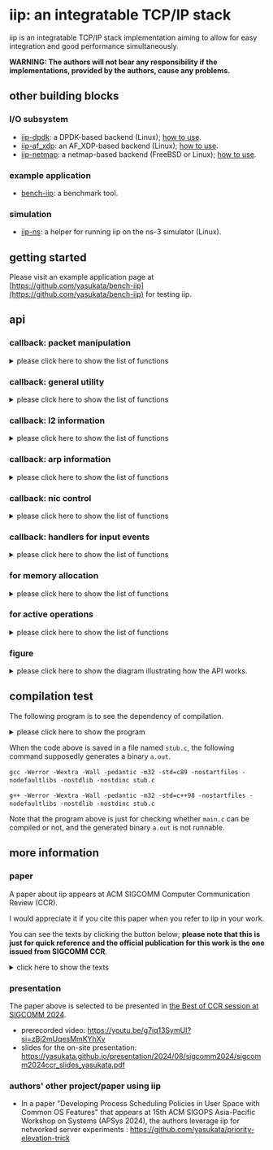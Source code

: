 # iip: an integratable TCP/IP stack

iip is an integratable TCP/IP stack implementation aiming to allow for easy integration and good performance simultaneously.

**WARNING: The authors will not bear any responsibility if the implementations, provided by the authors, cause any problems.**

## other building blocks

### I/O subsystem
- [iip-dpdk](https://github.com/yasukata/iip-dpdk): a DPDK-based backend (Linux); [how to use](https://github.com/yasukata/bench-iip#build).
- [iip-af_xdp](https://github.com/yasukata/iip-af_xdp): an AF_XDP-based backend (Linux); [how to use](https://github.com/yasukata/bench-iip#af_xdp-based-backend).
- [iip-netmap](https://github.com/yasukata/iip-netmap): a netmap-based backend (FreeBSD or Linux); [how to use](https://github.com/yasukata/bench-iip#netmap-based-backend).

### example application
- [bench-iip](https://github.com/yasukata/bench-iip): a benchmark tool.

### simulation
- [iip-ns](https://github.com/yasukata/iip-ns): a helper for running iip on the ns-3 simulator (Linux).

## getting started

Please visit an example application page at [https://github.com/yasukata/bench-iip](https://github.com/yasukata/bench-iip) for testing iip. 

## api

### callback: packet manipulation

<details>

<summary>please click here to show the list of functions</summary>

- static void * iip_ops_pkt_alloc(void *opaque)
  - arguments
    1. a pointer to an opaque object
  - behavior: return a user-specific packet (e.g., ```rte_mbuf``` in DPDK) having a pointer to a packet buffer associated with a NIC while incrementing a reference count for the packet buffer.
  - hint: conceptually equivalent to ```rte_pktmbuf_alloc``` of DPDK.
- static void iip_ops_pkt_free(void *pkt, void *opaque)
  - arguments
    1. a pointer to a packet object
    2. a pointer to an opaque object
  - behavior: release a packet object allocated by ```iip_ops_pkt_alloc```, and descrements the reference count for the packet buffer pointed by the passed ```pkt```; if the reference conunt becomes 0, this also has to release the packet buffer not only the packet representation data structure.
  - hint: conceptually equivalent to ```rte_pktmbuf_free``` of DPDK.
- static void * iip_ops_pkt_get_data(void *pkt, void *opaque)
  - arguments
    1. a pointer to a packet object
    2. a pointer to an opaque object
  - behavior: return a pointer to the top address of the packet data pointed by ```pkt```.
  - hint: conceptually equivalent to ```rte_pktmbuf_mtod``` of DPDK.
- static uint16_t iip_ops_pkt_get_len(void *pkt, void *opaque)
  - arguments
    1. a pointer to a packet object
    2. a pointer to an opaque object
  - behavior: return a length of the packet data pointed by ```pkt```.
  - hint: conceptually equivalent to returning a value of ```rte_pktmbuf_data_len``` of DPDK.
- static void iip_ops_pkt_set_len(void *pkt, uint16_t len, void *opaque)
  - arguments
    1. a pointer to a packet object
    2. the length of the packet
    3. a pointer to an opaque object
  - behavior: manipulate the metadata of ```pkt``` to set ```len``` as the length of the packet.
  - hint: conceptually equivalent to setting the value of ```len``` to ```rte_pktmbuf_data_len``` of DPDK.
- static void iip_ops_pkt_increment_head(void *pkt, uint16_t len, void *opaque)
  - arguments
    1. a pointer to a packet object
    2. the length to increment the offset
    3. a pointer to an opaque object
  - behavior: manipulate the metadata of ```pkt``` to increment the offset from the top address of the packet buffer by the length specified by ```len```.
  - hint: conceptually equivallent to ```rte_pktmbuf_adj``` of DPDK.
- static void iip_ops_pkt_decrement_tail(void *pkt, uint16_t len, void *opaque)
  - arguments
    1. a pointer to a packet object
    2. the length to shorten the packet data length
    3. a pointer to an opaque object
  - behavior: manipulate the metadata of ```pkt``` to shorten the length of the packet by the length specified by ```len```.
  - hint: conceptually equivallent to ```rte_pktmbuf_trim``` of DPDK.
- static void * iip_ops_pkt_clone(void *pkt, void *opaque)
  - arguments
    1. a pointer to a packet object
    2. a pointer to an opaque object
  - behavior: return a cloned packet representation structure ```pkt``` and increment the reference count to the packet buffer pointed by ```pkt```.
  - hint: conceptually equivallent to ```rte_pktmbuf_clone``` of DPDK.
- static void iip_ops_pkt_scatter_gather_chain_append(void *pkt_head, void *pkt_tail, void *opaque)
  - arguments
    1. a pointer to a packet object that is the head of a packet chain
    2. a pointer to a packet object to be appended to the packet chain starting by ```pkt_head```
    3. a pointer to an opaque object
  - behavior: append ```pkt_tail``` to the packet chain whose head is ```pkt_head```.
  - hint: conceptually equivallent to ```rte_pktmbuf_chain``` of DPDK.
- static void * iip_ops_pkt_scatter_gather_chain_get_next(void *pkt_head, void *opaque)
  - arguments
    1. a pointer to a packet object
    2. a pointer to an opaque object
  - behavior: return a ponter to a packet object subsequent to ```pkt_head``` in the packet chain.
  - hint: conceptually equivallent to returning a value of ```((struct rte_mbuf *) pkt_head)->next``` of DPDK.

</details>

### callback: general utility

<details>

<summary>please click here to show the list of functions</summary>

- static void iip_ops_util_now_ns(uint32_t t[3], void *opaque)
  - arguments
    1. an array to store the obtained current time
    2. a pointer to an opaque object
  - behavior: store the current time in nanosecond to ```t[3]```, and use the array to store overflowing values.
  - note: while this interface allows to pass a nanosecond scale timestamp, the current iip implementation internally uses it in the granurarity of millisecond.

</details>

### callback: l2 information

<details>

<summary>please click here to show the list of functions</summary>

- static uint16_t iip_ops_l2_hdr_len(void *pkt, void *opaque)
  - arguments
    1. a pointer to a packet object
    2. a pointer to an opaque object
  - behavior: return the l2 header length of the packet pointed by ```pkt```.
- static uint8_t * iip_ops_l2_hdr_src_ptr(void *pkt, void *opaque)
  - arguments
    1. a pointer to a packet object
    2. a pointer to an opaque object
  - behavior: return a pointer to the source address array of the l2 header of the packet pointed by ```pkt```.
  - note
    1. the return value does not need to be on the packet buffer, and other addresses (e.g., part of a packet representation data structure) are also fine.
    2. the iip code will access the range between the returned address and the returned address + ```sizeof(uint8_t) * iip_ops_l2_hdr_len```.
    3. the iip code anticipates the lifetime of the source address array object is the same as the packet buffer pointed by ```pkt```.
- static uint8_t * iip_ops_l2_hdr_dst_ptr(void *pkt, void *opaque)
  - this is the same as ```iip_ops_l2_hdr_src_ptr``` except the return value having the destination address of the l2 header.
- static uint16_t iip_ops_l2_ethertype_be(void *pkt, void *opaque)
  - arguments
    1. a pointer to a packet object
    2. a pointer to an opaque object
  - behavior: return EtherType of the packet pointed by ```pkt```.
- static uint16_t iip_ops_l2_addr_len(void *opaque)
  - arguments
    1. a pointer to an opaque object
  - behavior: return the length of a l2 header.
- static void iip_ops_l2_broadcast_addr(uint8_t bcaddr[], void *opaque)
  - arguments
    1. a pointer to an array to store the broadcast address
    2. a pointer to an opaque object
  - behavior: store the l2 broadcast address to ```bcaddr```.
  - hint: the maximum size of the ```bcaddr``` array is configured by the ```IIP_CONF_L2ADDR_LEN_MAX``` parameter.
- static void iip_ops_l2_hdr_craft(void *pkt, uint8_t src[], uint8_t dst[], uint16_t ethertype_be, void *opaque)
  - arguments
    1. a pointer to a packet object
    2. l2 source address
    3. l2 destination address
    4. EtherType in big endian
    5. a pointer to an opaque object
  - behavior: apply values specified by ```src```, ```dst```, ```ethertype_be``` to the packet data pointed by ```pkt```.
- static uint8_t iip_ops_l2_skip(void *pkt, void *opaque)
  - arguments
    1. a pointer to a packet object
    2. a pointer to an opaque object
  - behavior: return 0 if ```pkt``` should be processed by iip, and if other values are returned, iip discards ```pkt``` without checking its header.

</details>

### callback: arp information

<details>

<summary>please click here to show the list of functions</summary>

- static uint8_t iip_ops_arp_lhw(void *opaque)
  - arguments
    1. a pointer to an opaque object
  - behavior: return a value to be set to the hardware addr length field for an ARP packet sent over a network interface identified by ```opaque```.
- static uint8_t iip_ops_arp_lproto(void *opaque)
  - arguments
    1. a pointer to an opaque object
  - behavior: return a value to be set to the protocol addr length field for an ARP packet sent over a network interface identified by ```opaque```.

</details>

### callback: nic control

<details>

<summary>please click here to show the list of functions</summary>

- static void iip_ops_l2_push(void *pkt, void *opaque)
  - arguments
    1. a pointer to a packet object
    2. a pointer to an opaque object
  - behavior: push ```pkt``` to the TX queue of a NIC identified by ```opaque```.
  - note: while it is not mandatory, this can trigger packet transmission.
- static void iip_ops_l2_flush(void *opaque)
  - arguments
    1. a pointer to an opaque object
  - behavior: trigger transmission of packets, queued by ```iip_ops_l2_push``` to, the TX queue of a NIC identified by ```opaque```.
- static uint8_t iip_ops_nic_feature_offload_tx_scatter_gather(void *opaque)
  - arguments
    1. a pointer to an opaque object
  - behavior: trigger transmission of packets, queued by ```iip_ops_l2_push``` to, the TX queue of a NIC identified by ```opaque```.
- static uint8_t iip_ops_nic_feature_offload_ip4_rx_checksum(void *opaque)
  - arguments
    1. a pointer to an opaque object
  - behavior: return 0 if a network interface identified by ```opaque``` does not support IPv4 RX checksum, and return other value if the network interface  has the support.
- static uint8_t iip_ops_nic_feature_offload_ip4_tx_checksum(void *opaque)
  - arguments
    1. a pointer to an opaque object
  - behavior: return 0 if a network interface identified by ```opaque``` does not support IPv4 TX checksum, and return other value if the network interface  has the support.
- static uint8_t iip_ops_nic_feature_offload_tcp_rx_checksum(void *opaque)
  - arguments
    1. a pointer to an opaque object
  - behavior: return 0 if a network interface identified by ```opaque``` does not support TCP RX checksum, and return other value if the network interface  has the support.
- static uint8_t iip_ops_nic_feature_offload_tcp_tx_checksum(void *opaque)
  - arguments
    1. a pointer to an opaque object
  - behavior: return 0 if a network interface identified by ```opaque``` does not support TCP TX checksum, and return other value if the network interface  has the support.
- static uint8_t iip_ops_nic_feature_offload_tcp_tx_tso(void *opaque)
  - arguments
    1. a pointer to an opaque object
  - behavior: return 0 if a network interface identified by ```opaque``` does not support TSO, and return other value if the network interface  has the support.
- static uint8_t iip_ops_nic_feature_offload_udp_rx_checksum(void *opaque)
  - arguments
    1. a pointer to an opaque object
  - behavior: return 0 if a network interface identified by ```opaque``` does not support UDP RX checksum, and return other value if the network interface  has the support.
- static uint8_t iip_ops_nic_feature_offload_udp_tx_checksum(void *opaque)
  - arguments
    1. a pointer to an opaque object
  - behavior: return 0 if a network interface identified by ```opaque``` does not support UDP TX checksum, and return other value if the network interface  has the support.
- static uint8_t iip_ops_nic_feature_offload_udp_tx_tso(void *opaque)
  - arguments
    1. a pointer to an opaque object
  - behavior: return 0 if a network interface identified by ```opaque``` does not support UDP TSO, and return other value if the network interface  has the support.
- static uint8_t iip_ops_nic_offload_ip4_rx_checksum(void *pkt, void *opaque)
  - arguments
    1. a pointer to a packet object
    2. a pointer to an opaque object
  - behavior: return 0 if the IPv4 checksum of the packet pointed by ```pkt``` is invalied, otherwise, return other value.
- static uint8_t iip_ops_nic_offload_tcp_rx_checksum(void *pkt, void *opaque)
  - arguments
    1. a pointer to a packet object
    2. a pointer to an opaque object
  - behavior: return 0 if the TCP checksum of the packet pointed by ```pkt``` is invalied, otherwise, return other value.
- static uint8_t iip_ops_nic_offload_udp_rx_checksum(void *pkt, void *opaque)
  - arguments
    1. a pointer to a packet object
    2. a pointer to an opaque object
  - behavior: return 0 if the UDP checksum of the packet pointed by ```pkt``` is invalied, otherwise, return other value.
- static void iip_ops_nic_offload_ip4_tx_checksum_mark(void *pkt, void *opaque)
  - arguments
    1. a pointer to a packet object
    2. a pointer to an opaque object
  - behavior: mark the metadata of ```pkt``` to apply IPv4 TX checksum offloading at the transmison of the packet pointed by ```pkt```.
- static void iip_ops_nic_offload_tcp_tx_checksum_mark(void *pkt, void *opaque)
  - arguments
    1. a pointer to a packet object
    2. a pointer to an opaque object
  - behavior: mark the metadata of ```pkt``` to apply TCP TX checksum offloading at the transmison of the packet pointed by ```pkt```.
- static void iip_ops_nic_offload_tcp_tx_tso_mark(void *pkt, void *opaque)
  - arguments
    1. a pointer to a packet object
    2. a pointer to an opaque object
  - behavior: mark the metadata of ```pkt``` to apply TSO at the transmison of the packet pointed by ```pkt```.
- static void iip_ops_nic_offload_udp_tx_checksum_mark(void *pkt, void *opaque)
  - arguments
    1. a pointer to a packet object
    2. a pointer to an opaque object
  - behavior: mark the metadata of ```pkt``` to apply UDP checksum offloading at the transmison of the packet pointed by ```pkt```.
- static void iip_ops_nic_offload_udp_tx_tso_mark(void *pkt, void *opaque)
  - arguments
    1. a pointer to a packet object
    2. a pointer to an opaque object
  - behavior: mark the metadata of ```pkt``` to apply UDP TSO at the transmison of the packet pointed by ```pkt```.

</details>

### callback: handlers for input events

<details>

<summary>please click here to show the list of functions</summary>

- static void iip_ops_arp_reply(void *context, void *pkt, void *opaque)
  - arguments
    1. a pointer to a context object
    2. a pointer to a packet object: a received arp packet
    3. a pointer to an opaque object
  - note
    - invoked when an ARP reply is received.
    - ```iip_ops_pkt_free``` will be called for ```pkt``` after this callback returns.
- static void iip_ops_icmp_reply(void *context, void *pkt, void *opaque)
  - arguments
    1. a pointer to a context object
    2. a pointer to a packet object: a received icmp packet
    3. a pointer to an opaque object
  - note
    - invoked when an ICMP reply is received.
    - ```iip_ops_pkt_free``` will be called for ```pkt``` after this callback returns.
- static uint8_t iip_ops_tcp_accept(void *context, void *pkt, void *opaque)
  - arguments
    1. a pointer to a context object
    2. a pointer to a packet object: a tcp packet having the syn flag
    3. a pointer to an opaque object
  - behavior: return 0 if the system should not establish the connection (i.e., the syn is for a valid listening port), otherwise, return other value.
  - note
    - invoked when a TCP packet having the syn flag is received.
    - ```iip_ops_pkt_free``` will be called for ```pkt``` after this callback returns.
- static void * iip_ops_tcp_accepted(void *context, void *handle, void *pkt, void *opaque)
  - arguments
    1. a pointer to a context object
    2. a pointer to iip's internal TCP connection representation structure
    3. a pointer to a packet object: a tcp packet having the syn flag
    4. a pointer to an opaque object
  - behavior: return a new opaque value that will be internally associated with a new TCP connection.
  - note
    - invoked when the system accepts a new TCP connection.
    - ```iip_ops_pkt_free``` will be called for ```pkt``` after this callback returns.
- static void * iip_ops_tcp_connected(void *context, void *handle, void *pkt, void *opaque)
  - arguments
    1. a pointer to a context object
    2. a pointer to iip's internal TCP connection representation structure
    3. a pointer to a packet object: a tcp packet having the syn and ack flags
    4. a pointer to an opaque object
  - behavior: return a new opaque value that will be internally associated with a new TCP connection.
  - note
    - invoked when a TCP connection is accepted by the peer host.
    - ```iip_ops_pkt_free``` will be called for ```pkt``` after this callback returns.
- static void iip_ops_tcp_payload(void *context, void *handle, void *pkt, void *tcp_opaque, uint16_t head_off, uint16_t tail_off, void *opaque)
  - arguments
    1. a pointer to a context object
    2. a pointer to iip's internal TCP connection representation structure
    3. a pointer to a packet object: a tcp packet having the payload
    4. a pointer to a connection-specific opaque object allocated in either ```iip_ops_tcp_accepted``` or ```iip_ops_tcp_connected```
    5. the offset in the payload buffer to start reading
    6. the length of the tail data in the payload buffer that should not be read
    7. a pointer to an opaque object
  - note
    - invoked when a TCP payload is received.
    - ```head_off`` and ```tail_off``` are for handling TCP segments whose payloads have overlapping parts.
    - ```iip_ops_pkt_free``` will be called for ```pkt``` after this callback returns.
- static void iip_ops_tcp_acked(void *context, void *handle, void *pkt, void *tcp_opaque, void *opaque)
  - arguments
    1. a pointer to a context object
    2. a pointer to iip's internal TCP connection representation structure
    3. a pointer to a packet object: a tcp packet which is transmitted and acked
    4. a pointer to a connection-specific opaque object allocated in either ```iip_ops_tcp_accepted``` or ```iip_ops_tcp_connected```
    5. a pointer to an opaque object
  - note
    - invoked when a TCP ack for tramsitted data is received.
    - ```iip_ops_pkt_free``` will be called for ```pkt``` after this callback returns.
- static void iip_ops_tcp_closed(void *handle, uint8_t local_mac[], uint32_t local_ip4_be, uint16_t local_port_be, uint8_t peer_mac[], uint32_t peer_ip4_be, uint16_t peer_port_be, void *tcp_opaque, void *opaque)
  - arguments
    1. a pointer to iip's internal TCP connection representation structure
    2. local mac address associated with the closed TCP connection
    3. local ipv4 address associated with the closed TCP connection
    4. local tcp port associated with the closed TCP connection
    5. peer mac address associated with the closed TCP connection
    6. peer ipv4 address associated with the closed TCP connection
    7. peer tcp port associated with the closed TCP connection
    8. a pointer to iip's internal TCP connection representation structure
    9. a pointer to an opaque object
  - note
    - invoked when a TCP connection is closed.
    - this is a good point to release```tcp_opaque```.
- static void iip_ops_udp_payload(void *context, void *pkt, void *opaque)
  - arguments
    1. a pointer to a context object
    2. a pointer to a packet object: a udp packet having the payload
    3. a pointer to an opaque object
  - note
    - invoked when a UDP payload is received.
    - ```iip_ops_pkt_free``` will be called for ```pkt``` after this callback returns.

</details>

### for memory allocation

<details>

<summary>please click here to show the list of functions</summary>

- static uint32_t iip_workspace_size(void)
  - return the size of a context object.
- static uint32_t iip_tcp_conn_size(void)
  - return the size of a tcp connection object.
- static uint32_t iip_pb_size(void)
  - return the size of an iip-specific packet representation data structure.
- static void iip_add_tcp_conn(void *context, void *conn)
  - add ```conn``` a tcp connection object whose size is checked by ```iip_tcp_conn_size``` to a memory pool maintained in ```context```.
- static void iip_add_pb(void *context, void *p)
  - add ```p``` an iip-specific packet representation data structure whose size is checked by ```iip_pb_size``` to a memory pool maintained in ```context```.

</details>

### for active operations

<details>

<summary>please click here to show the list of functions</summary>

- static void iip_arp_request(void *context, uint8_t local_mac[], uint32_t local_ip4_be, uint32_t target_ip4_be, void *opaque)
  - arguments
    1. a pointer to a context object
    2. source mac address
    3. source ipv4 address
    4. target ipv4 address
    5. a pointer to an opaque object
  - send an ARP request packet having ```local_mac```, ```local_ip4_be```, and ```target_ip4_be``` for its fields.
- static uint16_t iip_tcp_connect(void *context, uint8_t local_mac[], uint32_t local_ip4_be, uint16_t local_port_be, uint8_t peer_mac[], uint32_t peer_ip4_be, uint16_t peer_port_be, void *opaque)
  - arguments
    1. a pointer to a context object
    2. local mac address
    3. local ipv4 address
    4. local tcp port to be used
    5. destination mac address
    6. destination ipv4 address
    7. destination tcp port
    8. a pointer to an opaque object
  - try to establish a TCP connection to the specified host.
  - note: an ARP table is assumed to be maintained by users.
- static uint16_t iip_tcp_close(void *context, void *handle, void *opaque)
  - arguments
    1. a pointer to a context object
    2. a pointer to iip's internal TCP connection representation structure
    3. a pointer to an opaque object
  - close a TCP connection associated with ```handle```.
- static uint16_t iip_tcp_send(void *context, void *handle, void *pkt, uint16_t tcp_flags, void *opaque)
  - arguments
    1. a pointer to a context object
    2. a pointer to iip's internal TCP connection representation structure
    3. a pointer to a packet objct
    4. tcp flags
    5. a pointer to an opaque object
  - send a TCP payload, pointed by ```pkt```, over a TCP connection associated with ```handle```.
  - note: ```tcp_flags``` can be used for setting application-specific flags such as urgent.
- static void iip_tcp_rxbuf_consumed(void *context, void *handle, uint16_t cnt, void *opaque)
  - arguments
    1. a pointer to a context object
    2. a pointer to iip's internal TCP connection representation structure
    3. the number of consumed received tcp packets
    4. a pointer to an opaque object
  - tells iip that ```cnt``` of packets are consumed by the application.
  - note: this information is used for flow control.
- static uint16_t iip_udp_send(void *context, uint8_t local_mac[], uint32_t local_ip4_be, uint16_t local_port_be, uint8_t peer_mac[], uint32_t peer_ip4_be, uint16_t peer_port_be, void *pkt, void *opaque)
  - arguments
    1. a pointer to a context object
    2. local mac address
    3. local ipv4 address
    4. local udp port
    5. destination mac address
    6. destination ipv4 address
    7. destination udp port
    8. a pointer to a packet object
    9. a pointer to an opaque object
  - transmit a UDP packet having the information specified by the arguments in its fields.
- static uint16_t iip_run(void *context, uint8_t mac[], uint32_t ip4_be, void *pkt[], uint16_t cnt, uint32_t *next_us, void *opaque)
  - arguments
    1. a pointer to a context object
    2. local mac address
    3. local ipv4 address
    4. a pointer to an array of the pointers to packet objects for received packets
    5. the number of entries in the ```pkt``` array
    6. a pointer to a variable that the TCP/IP stack code will set to request the time for the next invocation
    7. a pointer to an opaque object
  - push received packets pointed through ```pkt``` to iip and run its TCP/IP processing code.
  - note
    - this fucntion assumes to be called periodically to trigger timer-based events; the next invocation time is requested through ```next_us```.
    - the ```pkt``` array does not always need to have a pointer to a packet, and empty is also fine.

</details>

### figure

<details>

<summary>please click here to show the diagram illustrating how the API works.</summary>

note: this figure focuses on the common paths of TCP processing, and does not cover exhaustive code paths.

<img src="https://raw.githubusercontent.com/yasukata/img/master/iip/fig/api.svg" width="800px">

</details>

## compilation test

The following program is to see the dependency of compilation.

<details>

<summary>please click here to show the program</summary>

```c
typedef unsigned char	uint8_t;
typedef unsigned short	uint16_t;
typedef unsigned int	uint32_t;
typedef unsigned long	uintptr_t;

#ifdef __cplusplus
#define NULL (0)
#else
#define NULL ((void *) 0)
#endif

int printf_nothing(const char *format, ...) { (void) format; return 0; }
#define IIP_OPS_DEBUG_PRINTF printf_nothing

#include "main.c"

static void *   iip_ops_pkt_alloc(void *opaque) { (void) opaque; return (void *) 0; }
static void     iip_ops_pkt_free(void *pkt, void *opaque) { (void) pkt; (void) opaque; }
static void *   iip_ops_pkt_get_data(void *pkt, void *opaque) { (void) pkt; (void) opaque; return (void *) 0; }
static uint16_t iip_ops_pkt_get_len(void *pkt, void *opaque) { (void) pkt; (void) opaque; return 0; }
static void     iip_ops_pkt_set_len(void *pkt, uint16_t len, void *opaque) { (void) pkt; (void) len; (void) opaque; }
static void     iip_ops_pkt_increment_head(void *pkt, uint16_t len, void *opaque) { (void) pkt; (void) len; (void) opaque; }
static void     iip_ops_pkt_decrement_tail(void *pkt, uint16_t len, void *opaque) { (void) pkt; (void) len; (void) opaque; }
static void *   iip_ops_pkt_clone(void *pkt, void *opaque) { (void) pkt; (void) opaque; return (void *) 0; }
static void     iip_ops_pkt_scatter_gather_chain_append(void *pkt_head, void *pkt_tail, void *opaque) { (void) pkt_head; (void) pkt_tail; (void) opaque; }
static void *   iip_ops_pkt_scatter_gather_chain_get_next(void *pkt_head, void *opaque) { (void) pkt_head; (void) opaque; return (void *) 0; }

static void     iip_ops_util_now_ns(uint32_t t[3], void *opaque) { (void) t; (void) opaque; }

static uint16_t iip_ops_l2_hdr_len(void *pkt, void *opaque) { (void) pkt; (void) opaque; return 0; }
static uint8_t*	iip_ops_l2_hdr_src_ptr(void *pkt, void *opaque) { (void) pkt; (void) opaque; return (uint8_t *) 0; }
static uint8_t*	iip_ops_l2_hdr_dst_ptr(void *pkt, void *opaque) { (void) pkt; (void) opaque; return (uint8_t *) 0; }
static uint16_t	iip_ops_l2_ethertype_be(void *pkt, void *opaque) { (void) pkt; (void) opaque; return 0; }
static uint16_t	iip_ops_l2_addr_len(void *opaque) { (void) opaque; return 0; }
static void	iip_ops_l2_broadcast_addr(uint8_t bcaddr[], void *opaque) { (void) bcaddr; (void) opaque; }
static void	iip_ops_l2_hdr_craft(void *pkt, uint8_t src[], uint8_t dst[], uint16_t ethertype_be, void *opaque) { (void) pkt; (void) src; (void) src; (void) dst; (void) ethertype_be; (void) opaque; }
static uint8_t	iip_ops_l2_skip(void *pkt, void *opaque) { (void) pkt; (void) opaque; return 0; }
static void     iip_ops_l2_flush(void *opaque) { (void) opaque; }
static void     iip_ops_l2_push(void *_m, void *opaque) { (void) _m; (void) opaque; }

static uint8_t  iip_ops_nic_feature_offload_tx_scatter_gather(void *opaque) { (void) opaque; return 0; }
static uint8_t  iip_ops_nic_feature_offload_ip4_rx_checksum(void *opaque) { (void) opaque; return 0; }
static uint8_t  iip_ops_nic_feature_offload_ip4_tx_checksum(void *opaque) { (void) opaque; return 0; }
static uint8_t  iip_ops_nic_offload_ip4_rx_checksum(void *m, void *opaque) { (void) m; (void) opaque; return 0; }
static uint8_t  iip_ops_nic_offload_tcp_rx_checksum(void *m, void *opaque) { (void) m; (void) opaque; return 0; }
static uint8_t  iip_ops_nic_offload_udp_rx_checksum(void *m, void *opaque) { (void) m; (void) opaque; return 0; }
static void     iip_ops_nic_offload_ip4_tx_checksum_mark(void *m, void *opaque) { (void) m; (void) opaque; }
static uint8_t  iip_ops_nic_feature_offload_tcp_rx_checksum(void *opaque) { (void) opaque; return 0; }
static uint8_t  iip_ops_nic_feature_offload_tcp_tx_checksum(void *opaque) { (void) opaque; return 0; }
static uint8_t  iip_ops_nic_feature_offload_tcp_tx_tso(void *opaque) { (void) opaque; return 0; }
static void     iip_ops_nic_offload_tcp_tx_checksum_mark(void *m, void *opaque) { (void) m; (void) opaque; }
static void     iip_ops_nic_offload_tcp_tx_tso_mark(void *m, void *opaque) { (void) m; (void) opaque; }
static uint8_t  iip_ops_nic_feature_offload_udp_rx_checksum(void *opaque) { (void) opaque; return 0; }
static uint8_t  iip_ops_nic_feature_offload_udp_tx_checksum(void *opaque) { (void) opaque; return 0; }
static uint8_t  iip_ops_nic_feature_offload_udp_tx_tso(void *opaque) { (void) opaque; return 0; }
static void     iip_ops_nic_offload_udp_tx_checksum_mark(void *m, void *opaque) { (void) m; (void) opaque; }
static void     iip_ops_nic_offload_udp_tx_tso_mark(void *m, void *opaque) { (void) m; (void) opaque; }

static uint8_t	iip_ops_arp_lhw(void *opaque) { (void) opaque; return 0; }
static uint8_t	iip_ops_arp_lproto(void *opaque) { (void) opaque; return 0; }
static void     iip_ops_arp_reply(void *_mem, void *m, void *opaque) { (void) _mem; (void) m; (void) opaque; }
static void     iip_ops_icmp_reply(void *_mem, void *m, void *opaque) { (void) _mem; (void) m; (void) opaque; }
static uint8_t  iip_ops_tcp_accept(void *mem, void *m, void *opaque) { (void) mem; (void) m; (void) opaque; return 0; }
static void *   iip_ops_tcp_accepted(void *mem, void *handle, void *m, void *opaque) { (void) mem; (void) handle; (void) m; (void) opaque; return (void *) 0; }
static void *   iip_ops_tcp_connected(void *mem, void *handle, void *m, void *opaque) { (void) mem; (void) handle; (void) m; (void) opaque; return (void *) 0; }
static void     iip_ops_tcp_payload(void *mem, void *handle, void *m, void *tcp_opaque, uint16_t head_off, uint16_t tail_off, void *opaque) { (void) mem; (void) handle; (void) m; (void) tcp_opaque; (void) head_off; (void) tail_off; (void) opaque; }
static void     iip_ops_tcp_acked(void *mem, void *handle, void *m, void *tcp_opaque, void *opaque) { (void) mem; (void) handle; (void) m; (void) tcp_opaque; (void) opaque; }
static void     iip_ops_tcp_closed(void *handle, uint8_t local_mac[], uint32_t local_ip4_be, uint16_t local_port_be, uint8_t peer_mac[], uint32_t peer_ip4_be, uint16_t peer_port_be, void *tcp_opaque, void *opaque) { (void) handle; (void) local_mac; (void) local_ip4_be; (void) local_port_be; (void) peer_mac; (void) peer_ip4_be; (void) peer_port_be; (void) tcp_opaque; (void) opaque; }
static void     iip_ops_udp_payload(void *mem, void *m, void *opaque) { (void) mem; (void) m; (void) opaque; }

void _start(void) {
  (void) iip_run;
  (void) iip_udp_send;
  (void) iip_tcp_connect;
  (void) iip_tcp_rxbuf_consumed;
  (void) iip_tcp_close;
  (void) iip_tcp_send;
  (void) iip_arp_request;
  (void) iip_add_tcp_conn;
  (void) iip_add_pb;
  (void) iip_tcp_conn_size;
  (void) iip_pb_size;
  (void) iip_workspace_size;
}
```

</details>

When the code above is saved in a file named ```stub.c```, the following command supposedly generates a binary ```a.out```.

```
gcc -Werror -Wextra -Wall -pedantic -m32 -std=c89 -nostartfiles -nodefaultlibs -nostdlib -nostdinc stub.c
```

```
g++ -Werror -Wextra -Wall -pedantic -m32 -std=c++98 -nostartfiles -nodefaultlibs -nostdlib -nostdinc stub.c
```

Note that the program above is just for checking whether ```main.c``` can be compiled or not, and the generated binary ```a.out``` is not runnable.

## more information

### paper

A paper about iip appears at ACM SIGCOMM Computer Communication Review (CCR).

I would appreciate it if you cite this paper when you refer to iip in your work.

You can see the texts by clicking the button below; **please note that this is just for quick reference and the official publication for this work is the one issued from SIGCOMM CCR**.

<details>

<summary>click here to show the texts</summary>

## Abstract

This paper presents iip, an integratable TCP/IP stack, which aims to become a handy option for developers and researchers who wish to have a high-performance TCP/IP stack implementation for their projects. The problem that motivated us to newly develop iip is that existing performance-optimized TCP/IP stacks often incur tremendous integration complexity and existing portability-aware TCP/IP stacks have significant performance limitations. In this paper, we overhaul the responsibility boundary between a TCP/IP stack implementation and the code provided by developers, and introduce an API that enables iip to allow for easy integration and good performance simultaneously, then report performance numbers of iip along with insights on performance-critical factors.

## 1 Introduction

TCP/IP is a standardized network protocol suite, and TCP/IP stacks are software that implements the procedures to comply with the TCP/IP standard. TCP/IP stacks have been typically implemented as part of Operating System (OS) kernels. On the other hand, the hardware innovation, enabling NICs to achieve tens of Gigabit per second throughput, made it challenging for the legacy TCP/IP stack implementations to sufficiently take the performance benefit of the NICs. To address this challenge, research and industry communities have invented many performance-optimized TCP/IP stacks [1, 8, 10, 12, 17, 19, 25, 27, 29, 32, 33] and demonstrated their significant performance advantages over the legacy TCP/IP stack implementations. However, the existing performance-optimized TCP/IP stacks often incur tremendous integration complexity (§ 2.1). While there have been various portability-aware TCP/IP stack implementations [4, 5, 6, 28] that are free from the issues of the existing performance-optimized TCP/IP stacks, their performance is substantially limited because they are not sufficiently aware of performance-critical factors (§ 2.2).

**Problem.** The problem, this work addresses, is that there has been no TCP/IP stack implementation that allows for easy integration and good performance simultaneously. Consequently, developers, who wish to integrate a high-performance TCP/IP stack implementation to speed up their systems, have had limited and laborious options: for example, intensively modifying one of the existing TCP/IP stack implementations [3, 11, 13, 14, 16, 18, 21, 22, 27], building a new TCP/IP stack from scratch, accepting performance limitations of one of the existing portability-aware TCP/IP stack implementations, or giving up the integration.

**Contributions.** To address this problem, this paper presents iip, an integratable TCP/IP stack, which is designed to allow for easy integration and good performance simultaneously (§ 3). The key challenge of this work is the API design (§ 3.2); specifically, we have overhauled the responsibility boundary between a TCP/IP stack implementation and the code of developers and reexamined what should and should not be provided by a TCP/IP stack implementation to achieve high performance without introducing intolerable integration complexity. Besides these, this paper reports experiment results which show how each of the factors, the iip design takes into account, contributes to its performance (§ 4).

## 2 Previous Work

### 2.1 Performance-optimized TCP/IP Stacks

***2.1.1 Dependencies on other components***

Existing performance-optimized TCP/IP stacks typically introduce many dependencies on CPU architectures, NICs, OSes, libraries, and compilers, and these dependencies often substantially diminish the integratability of the TCP/IP stacks. For example, the paper about the Luna [33] TCP/IP stack says that the authors gave up the use of existing performance-optimized TCP/IP stacks and decided to build Luna from scratch because the existing implementations have compatibility issues: VPP [1] is not well-compatible with Mellanox NICs, and IX [3] depends on the Dune [2] kernel module which works only on specific versions of the Linux kernel and relies on outdated Intel NIC drivers. Another example, indicating the significance of this issue, is that many tailor-made performance-optimized networked systems [3, 11, 13, 14, 16, 18, 21, 22] do not employ existing performance-optimized TCP/IP stacks, instead, they take one of the existing portability-aware TCP/IP stacks, such as lwIP [5], as the basement of their TCP/IP processing components and intensively modify the code base of it to mitigate its performance issues (§ 2.2).

***2.1.2 Functionality conflicts***

In many cases, existing performance-optimized TCP/IP stacks are proposed as part of an application development framework [19, 25, 27] or a new OS [3, 21, 32] having various functionalities such as a specific thread runtime. The issue is that their TCP/IP stack components often depend on such extra facilities, and they cause functionality conflicts that make it difficult for developers to integrate the TCP/IP stack components into other systems. For example, when developers wish to use a TCP/IP stack implementation of a specific application development framework and integrate it into a particular new OS, if the TCP/IP stack relies on a framework-specific thread runtime and the new OS also has its specific thread runtime, the developers face a functionality conflict caused by the two independent thread runtimes; as a result, the developers cannot use the TCP/IP stack of the application development framework on the new OS, as long as they do not modify either the TCP/IP stack or the new OS, because two thread runtimes normally cannot coexist on a single system.

***2.1.3 Limited choices for CPU core assignment models***

There are three CPU core assignment models for threads executing networking and application logic; we borrow the terms from a previous study [30] and call them split, merge, and unified, respectively:

-   **Split.** The split model runs the networking logic and the application logic on two different threads, and dedicates a CPU core to each of the threads. The setup of this model requires at least two CPU cores, and in multi-core environments, the numbers of CPU cores preserved for the networking and application logic are typically configured by users.

-   **Merge.** The merge model runs the networking logic and the application logic on two different threads similarly to the split model, but executes the two threads on the same CPU core; this model can be applied for a single CPU core at minimum, and in multi-core environments, the single CPU core setup, having a pair of the threads executing networking and application logic on the same CPU core, is duplicated to available CPU cores.

-   **Unified.** The unified model executes the networking and application logic on the same thread. Similarly to the merge model, one CPU core is the minimum number of CPU cores necessary for the setup of this model, and multi-core environments duplicate the single CPU core setup for available CPU cores.

These models have different properties in the following aspects:

-   **CPU utilization.** The split model, where the threads executing networking and application logic run on two different CPU cores, leads to low CPU utilization because it introduces a CPU resource boundary that prohibits the two threads from yielding unused CPU cycles to each other; this means that even if one of the two threads is fully busy and the other thread is occasionally idle and has unused CPU cycles, the busy thread cannot take over the unused CPU cycles from the other thread. Contrarily, the merge and unified models, which execute the networking and application logic on the same CPU core, make no CPU resource boundary between the networking and application logic, and these two can yield unused CPU cycles to each other; consequently, these two models can achieve higher CPU utilization than the split model.

-   **Inter-thread communication overhead.** The split and merge models use two threads for executing networking and application logic, therefore, they impose the inter-thread communication overhead, and that of the merge model tends to be higher compared to the split model because the merge model executes two threads on the same CPU core, and every transition between the execution of networking and application logic requires a context switch that incurs comparatively high CPU overhead, on the other hand, in the split model, the context switch is not necessary for the transition between the two threads because these two run on different CPU cores. However, the split model imposes a different type of overhead; the speed of data movement between the two threads is limited by the hardware-level synchronization necessary to ensure the cache coherency between the two CPU cores. Besides these, the unified model is free from these overheads because it does not split the execution of networking and application logic into different threads.

The issue is that many existing performance-optimized TCP/IP stacks do not allow developers to freely choose a desired CPU core assignment model; for example, mTCP [10] does not allow developers to choose the unified model, and TAS [12] only accepts the split model. Because of this issue, it is often difficult for developers to integrate existing performance-optimized TCP/IP stacks into other systems in a performance-optimal manner (§ 4.2).

### 2.2 Portability-aware TCP/IP Stacks

***2.2.1 Unaware of NIC hardware offloading features***

In workloads involving bulk data transfer, we found that the commonly available NIC offloading features, particularly checksum offloading and TCP Segmentation Offload (TSO), are essential to effectively utilize high-speed links (§ 4.3). However, the existing portability-aware TCP/IP stacks are not aware of the NIC offloading features even if they are available, consequently, their bulk data transfer performance is substantially limited. Moreover, other commonly available offloading features, such as scatter-gather and Receive Side Scaling (RSS), are necessary for zero-copy transmission (§ 2.2.2) and multi-core scalability (§ 2.2.3), but, mainly due to the lack of awareness of NIC offloading features, the existing portability-aware TCP/IP stacks do not offer them. We note that modifying an existing portability-aware TCP/IP stack to employ the NIC offloading features is often complicated because, to effectively utilize them, the foundational components, such as the packet management mechanism and the API, should take the availability of NIC offloading features into account as of the design phase of the TCP/IP stack.

***2.2.2 Lack of zero-copy I/O capability***

In bulk data transfer workloads, zero-copy I/O is important for CPU cache efficiency (§ 4.3). Nevertheless, many existing portability-aware TCP/IP stacks do not support zero-copy I/O. One of the reasons for this is that they often maintain packet data on internal buffers which are managed independently of a NIC I/O subsystem; consequently, they require memory copies between their internal buffers and the packet buffers associated with a NIC. Another reason is, as described in § 2.2.1, the lack of awareness of NIC offloading features; particularly, the scatter-gather feature of NIC hardware, which enables TCP/IP stacks to instantiate a packet header and a payload on non-contiguous memory addresses, is necessary for an ideal zero-copy transmission mechanism, which can concurrently send the same payload to different hosts, to avoid the conflicts at the header space adjacent to the payload data on the memory.

***2.2.3 Lack of multi-core scalability***

For workloads that exchange small messages, we find that multiple CPU cores are necessary to sufficiently take the performance benefit of high-speed NICs (§ 4.1). However, the existing portability-aware TCP/IP stacks are not designed to scale their performance on multi-core machines; for example, lwIP [5]’s internal data manipulation does not pay attention to thread safety, and FNET [4] and picoTCP [28] employ heavy locks for concurrency coordination. Moreover, as mentioned in § 2.2.1, they are not aware of the RSS feature of NIC hardware which allows for affinity-aware packet steering where packets for a certain TCP connection are always received at a specific NIC receive queue although the previous work [7, 10, 15, 20, 25] demonstrated that the NIC-based affinity-aware packet steering enables TCP/IP stacks to reduce data exchanges between different CPU cores and contributes to multi-core scalability.

## 3 Design

### 3.1 Overview

***3.1.1 Dependencies***

To address the dependency issue discussed in § 2.1.1, iip pays attention to the following:

-   **Programming language selection.** An inevitable dependency point is the programming language. We decided to implement iip in the C programming language because C is one of the most widely used programming languages and there are many full-blown C compilers for varied computation environments. The implementation of iip complies with the C89 standard so that old and future versions of C compilers can compile the source code of iip. We also pay attention to the compatibility with the C++98 standard so that iip can be integrated into C++-based systems.

-   **Indirection for using external facilities.** To minimize dependencies on other components, iip does not directly employ features specific to CPU architectures, NICs, OSes, libraries, and compilers; consequently, the compilation of the iip code base does not require external libraries, including libc, and relevant header files. The approach, to enabling the TCP/IP processing code of iip to access platform-dependent features without introducing dependencies, is to define, as iip’s API specification (§ 3.2), a set of functions that are the wrappers to access platform-dependent functionalities and assume to be provided by developers.

We note that iip does not depend even on a standardized API such as POSIX, therefore, it can be integrated into systems that are governed by a specialized runtime or a new OS and do not comply with a standardized interface.

***3.1.2 Functionality***

To minimize the chance of causing the functionality conflict issue described in § 2.1.2, iip only implements the functionality of TCP/IP processing, and as mentioned in § 3.1.1, it does not depend on specific external components except the C programming language. On the other hand, developers, considering the use of iip, should be aware that iip can become a conflict point when the developers’ code, which depends on iip, has to be integrated with a system that relies on another TCP/IP stack implementation. Therefore, our recommendation for developers is to implement an abstraction layer to access networking features by themselves and let their code access the features of iip through it so that they can easily replace iip with another TCP/IP stack implementation at the level of the abstraction layer.

***3.1.3 CPU core assignment models***

As discussed in § 2.1.3, many existing performance-optimized TCP/IP stacks do not allow developers to freely choose the CPU core assignment model although the model selection has a significant impact on application performance (§ 4.2). The root cause of this issue is that they implement the loops that execute their TCP/IP processing code, and developers cannot customize the behavior of the hard-coded loops although, to apply the unified model, developers need to colocate both the networking and application logic in the same loop (§ 2.1.3). To avoid this issue, iip does not implement a loop to execute its TCP/IP processing code, instead, iip only offers functions to be called in a thread so that developers can embed them into an arbitrary thread which is provided by the developers (§ 3.2).

***3.1.4 Use of NIC hardware offloading features***

As described in § 2.2.1, NIC hardware offloading features are essential for TCP/IP stacks to achieve high performance (§ 4). One of the main reasons why the existing portability-aware TCP/IP stacks do not leverage NIC hardware offloading features is that they are specific to NICs and less generic compared to the simple network I/O functionality. While iip also does not cover all offloading features of existing NICs, it leverages commonly available NIC offloading features, such as checksum, scatter-gather, TSO, and Large Receive Offload (LRO) if they are available; iip defines, as part of its API, callbacks to be implemented by developers (§ 3.2.2) to leverage the NIC offloading features without introducing dependencies on NICs (§ 3.1.1).

***3.1.5 Zero-copy I/O capability***

As discussed in § 2.2.2, zero-copy I/O capability is important for TCP/IP stacks to achieve high performance for bulk data transfer workloads (§ 4.3). To offer zero-copy I/O capability, iip pays attention to the following:

-   **Packet buffer allocation.** In the API of iip, developers are responsible for implementing the allocator for packet buffers associated with a NIC (§ 3.2.2). This means that developers can instantiate packet buffers, associated with a NIC, in arbitrary memory address space, and can perform zero-copy I/O by putting packet buffers in the memory address space that their application logic can directly access.

-   **Scatter-gather feature of NIC hardware.** As discussed in § 2.2.2, a zero-copy transmission mechanism, which can concurrently send the same payload, has to avoid the contention for the header space adjacent to the payload data. To realize this, iip does not use the adjacent space of payload data for putting its header, and instantiates a header on an independent memory address and assembles these two at the packet transmission using the scatter-gather feature of NIC hardware (§ 3.2.3).

***3.1.6 Multi-core scalability***

As described in § 2.2.3, multi-core scalability is crucial for taking the performance benefit of high-speed NICs (§ 4.1). For multi-core scalability, similar to the previous work [7, 10, 15, 20, 25], iip minimizes the contention for the access to in-memory objects shared across multiple CPU cores by dedicating in-memory objects, such as the queue of accepted TCP connections, to each CPU core. To realize this without introducing dependencies (§ 3.1.1), particularly on a memory allocator and a thread runtime, iip assumes the assistance of developers through a data structure representing the context of TCP/IP processing which is defined as part of the API (§ 3.2.1). We implement the TCP/IP processing code of iip to be stateless and the states of protocol processing are maintained through the context object, and iip assumes that developers feed a dedicated context object to a thread executing the TCP/IP processing code of iip; since it only manipulates a fed context object, the threads do not experience contentions for the access to shared in-memory objects while executing iip’s TCP/IP processing code. On the other hand, this approach requires packets for a certain TCP connection to be steered to the same thread because, on the entire system, there is only one thread that has the in-memory object representing the TCP connection and it is not shared with the other threads, therefore, iip assumes that developers steer received packets to a certain thread in an affinity-aware manner, for example, by using the RSS feature of a NIC (§ 2.2.3).

### 3.2 API

The API of iip defines a set of callback functions to be implemented by developers (§ 3.2.2) and functions to be provided by iip(§ 3.2.3); from the point of view of developers, the entry point for the execution of the iip code is the functions provided by iip, and they internally call the callback functions implemented by developers.

***3.2.1 Common arguments***

The following objects are the common arguments passed between developers’ code and the API of iip:

-   **Context object.** As described in § 3.1.6, the TCP/IP processing code of iip itself is stateless, and the states of protocol processing, such as the states of TCP connections, are associated with a context object. iip assumes that developers allocate a dedicated context object and feed it to each thread executing the TCP/IP processing code of iip; we note that the developers’ code just needs to pass the pointer to the context object to the API of iip and does not need to recognize the content of the context object. As a side note, while this context object is mainly designed for multi-core scalability (§ 3.1.6), iip’s context-based TCP/IP processing is beneficial to the integration with simulators such as ns-3 [24] and specifically allows a simulator process to instantiate multiple nodes installing iip in the same memory address space without using extra tricks such as dlmopen applied in the Direct Code Execution (DCE) [26] framework.

-   **Packet object.** To avoid introducing dependencies (§ 3.1.1) on a packet representation data structure, the API of iip offers an abstraction to intermediate packet representation between developers’ code and the TCP/IP processing code of iip; the developers’ code, through the arguments of functions, passes the pointers to packet objects, whose representation data structure is defined by developers, to the TCP/IP processing code of iip, and iip wraps each of the passed pointers by an iip-specific packet representation data structure. We note that the developers’ code does not need to know the content of this iip-specific packet representation data structure, and iip is also agnostic on the packet representation used in the code of the developers. Internally, iip processes packets based on the iip-specific representation. To manipulate packet representation data structures specific to developers’ code, iip defines callback functions, to be implemented by developers, that allow iip’s TCP/IP processing code to indirectly apply settings, such as the packet data length, to developer-specific packet representation data structures (§ 3.2.2).

-   **Opaque object.** For the flexibility of callback function development (§ 3.2.2), each of the functions defined by the API of iip takes a pointer to an opaque object which can be an arbitrary object instantiated by the developers’ code, and when the code of iip invokes a callback function implemented by the developers, the pointer to the opaque object is passed to the callback; the developers can employ the pointer to an opaque object to implement their specific logic in a callback function.

***3.2.2 Callback functions to be implemented by developers***

iip assumes that developers implement the following callback functions:

-   **Generic memory allocator.** The generic memory allocator, whose functionalities are represented by malloc and free of the standard C library, depends on platforms because its low-level operations leverage OS-specific system calls, such as mmap, and its high-level free space management typically involves CPU-specific atomic operations for accepting concurrent memory allocation requests on multi-core machines; therefore, iip assumes the generic memory allocator is provided by developers. Internally, the TCP/IP processing code of iip employs the provided callback functions to, for example, allocate and release iip-specific packet representation data structures (§ 3.2.1).

-   **NIC control.** The NIC control, including the capabilities to transmit a packet and access the NIC offloading features, is platform-dependent and, thus, is assumed to be provided by developers.

-   **Packet management.** As discussed in § 3.2.1, packet representation can be specific to developers’ code; therefore, iip assumes that developers provide callbacks to allocate, release, and manipulate packet representation data structures specific to the code of the developers. Internally, iip’s TCP/IP processing code uses these provided callback functions to allocate and manipulate the developer-specific packet representation data structures to be passed to other callback functions implemented by the developers, and release the developer-specific packet representation data structures which are pushed from the developers’ code through the functions provided by iip(§ 3.2.3). Along with this, as described in § 3.1.5, developers are expected to provide a packet buffer allocator and implement callbacks to access the features of it; the TCP/IP processing code of iip uses them mainly to allocate packet buffers to put the data to be transmitted and to release consumed packet buffers. These packet management features, to be provided by developers, are assumed to maintain a reference count for each object that they manage so that, for example, multiple packet representation data structures can point to the same packet buffer and it will be released only when no pointer references it anymore; this behavior is particularly needed to allow iip to make shallow copies of a packet by duplicating packet representation data structures pointing to the same packet buffer.

-   **Generic utilities.** iip assumes that generic platform-dependent utilities, such as a function to get the current time, are offered by developers through callback functions.

-   **Input event handling.** The API of iip defines a series of callback functions that are invoked for different types of incoming events such as accepting a new TCP connection and receiving a TCP payload. Developers can implement application-specific logic, such as parsing a received TCP payload to figure out an embedded request and sending back a TCP payload as the response to the request, in these callback functions.

***3.2.3 Functions provided by iip***

iip implements the following:

-   **Periodic invocation of the code of iip.** As described in § 3.1.3, iip does not implement a loop to execute its TCP/IP processing code, in other words, it does not maintain a thread to invoke timer-based events such as TCP retransmission timeout. To cope with this issue, iip implements a function assumed to be called by a thread provided by developers at certain intervals; this function requests the time for the next invocation through a variable whose pointer is passed as the argument for this function.

-   **Push received packets to iip.** iip offers a function that allows developers’ code to push received packets to the TCP/IP processing facility of iip; many of the callbacks for input event handling (§ 3.2.2) are called in this function.

-   **Operations involving packet transmission.** iip offers functions to transmit packets over specific network protocols; for example, sending ARP, ICMP, TCP, and UDP data, trying to establish a TCP connection, and closing a TCP connection. Developers can use these functions to implement application-specific logic. The payload transmission will be conducted in a zero-copy fashion if iip finds, using the callback function described in § 3.2.2, that the NIC supports the scatter-gather feature. For a zero-copy payload transmission, internally, iip’s TCP/IP processing code first calls the callback function (§ 3.2.2) to allocate a new packet buffer, and crafts a packet header on it, then, sends the crafted header with the payload, passed from the developers’ code, over the NIC; in this procedure, the header and the payload are put on non-contiguous memory addresses and these two are concatenated by the scatter-gather feature of the NIC at the packet transmission. As seen here, iip does not use the adjacent space of the payload for putting its header, therefore, it can avoid the header space contention issue which is described in § 2.2.2.

### 3.3 Limitations

We discuss the limitations of iip.

**Integration overhead.** The typical integration steps for iip are to implement the callback functions wrapping the access to platform-specific facilities (§ 3.2.2), develop a function to be executed by a thread that pulls packets from a NIC and pushes them to iip using the API while calling the function assuming to be invoked periodically to trigger timer-based events (§ 3.2.3), and implement application-specific logic in the callbacks for input events (§ 3.2.2). We think that engineering for these steps is not too costly because many callback functions just need to proxy the operation requests to underlying platform-specific functions.

**Compatibility with existing programs.** iip does not comply with the networking APIs of major OSes such as the POSIX socket, therefore, it is not compatible with existing programs made for the widely used OSes. A potential approach to obtain compatibility with existing programs is to apply iip through a software layer that emulates networking-relevant system calls using a system call hook mechanism such as the LD_PRELOAD trick and zpoline [31].

**Maturity of the implementation.** iip is made from scratch, therefore, its implementation is less mature compared to the existing legacy TCP/IP stacks. However, we believe that the primary matter is the time spent on development and we can enhance the quality of the iip implementation by continuous improvement.

## 4 Evaluation

This section reports the performance numbers of iip.

***Figure 1: Performance for a TCP ping-pong workload which exchanges 1-byte payloads.***

***(a) Throughput according to the number of CPU cores (§ 4.1)***

<img src="https://raw.githubusercontent.com/yasukata/img/master/iip/paper/ccr/fig1a.svg" width="500px">

***(b) 99th percentile latency and throughput of the 32 CPU core case (§ 4.1)***

<img src="https://raw.githubusercontent.com/yasukata/img/master/iip/paper/ccr/fig1b.svg" width="500px">

***(c) 99th percentile latency and throughput of the three CPU core assignment models (§ 2.1.3) for the 2 CPU core case (§ 4.2)***

<img src="https://raw.githubusercontent.com/yasukata/img/master/iip/paper/ccr/fig1c.svg" width="500px">

***Figure 2: TCP bulk data transfer throughput (§ 4.3).***

<img src="https://raw.githubusercontent.com/yasukata/img/master/iip/paper/ccr/fig2.svg" width="500px">

**Experiment setup.** For the experiments, we use two machines; each machine has two 16-core Intel Xeon Gold 6326 CPUs clocked at 2.90 GHz and 128 GB of DRAM. The two machines are directly connected via Mellanox ConnectX-5 100 Gbps NICs. Both machines install Linux 6.2. The benchmark programs use iip for TCP/IP processing and leverage Data Plane Development Kit (DPDK) [9] to perform packet I/O over the NICs. We refer to a setup, that adopts the unified model (§ 2.1.3) and activates all of the commonly available NIC offloading features along with zero-copy I/O, as the default setup, and we apply it on both machines unless otherwise stated. In all cases, the number of NIC queues is the same as the number of threads executing the networking logic, and we activate the RSS feature of NIC hardware to distribute incoming packets to the multiple NIC queues in an affinity-aware manner (§ 3.1.6).

### 4.1 Small Message Exchange

We evaluate the multi-core scalability of iip(§ 3.1.6) using a workload that exchanges small messages (§ 2.2.3).

**Benchmark.** We run a TCP ping-pong workload; we use one of the two machines to run a pinger process and the other machine executes a ponger process, and they exchange 1-byte TCP payloads as quickly as possible. In this experiment, the pinger process uses 32 CPU cores and adopts the unified model described in § 2.1.3 for its CPU core assignment model, and the ponger process also adopts the unified model. We run the benchmark while changing the number of CPU cores assigned to the ponger process.

[**Throughput results.**](https://github.com/yasukata/bench-iip/tree/9cf2488ec93ae51f4bd7b18923a5d1a233852f66?tab=readme-ov-file#multi-core-server-performance) For the throughput measurement, we configure the number of TCP connections established between the pinger and ponger processes so that each thread of the ponger process will handle 32 concurrent TCP connections. Figure 1a reports the results. In the default setup, iip achieves 2.9 and 72.3 million requests per second using 1 CPU core and 32 CPU cores, respectively. When the ponger deactivates zero-copy transmission by disabling the scatter-gather feature of the NIC and configures iip to perform memory copies between the memory regions maintained by the application logic and the packet buffers allocated in the TCP/IP processing code of iip, we observe slightly better throughput compared to the default setup; while this result is not intuitive, a previous study [23] reports the similar trend and explains that the software overhead necessary for the use of the scatter-gather feature of a NIC is more costly than the memory copy particularly when the size of the packet to be sent is small. When we disable the checksum offloading feature of the NIC on the ponger side, we observe 11~26% throughput degradation compared to the default setup case.

[**Latency results.**](https://github.com/yasukata/bench-iip/tree/9cf2488ec93ae51f4bd7b18923a5d1a233852f66?tab=readme-ov-file#32-core-server-latency) We have measured the latency to exchange the 1-byte TCP payload for the case where the ponger process has 32 CPU cores while changing the number of TCP connections. Figure 1b reports the 99th percentile latency along with the observed throughput. Similarly to the throughput test above, we observe, compared to the default setup, slightly better performance when zero-copy transmission is disabled, and lower performance when the checksum offloading feature of the NIC is deactivated.

### 4.2 CPU Core Assignment Models

We quantify the effect of the CPU core assignment models (§ 3.1.3).

**Benchmark.** We use the same TCP ping-pong workload used in § 4.1; we run it with different configurations where the ponger process uses 2 CPU cores and adopts the split and merge models, and compare the default setup adopting the unified model with them. In the cases of the split and merge models, the two threads communicate with each other over message queues. In the split model case, each thread continuously monitors the message queue in its primary loop to detect a new message pushed by the other thread. In the merge model case, the thread executing the application logic enters the sleep state to yield CPU cycles to the thread for networking when it has no data to be processed, and the thread executing the networking logic wakes it up using the event notification mechanism provided by the kernel after pushing a message to the message queue; to ensure that the thread for the application logic can continue to run while it has the data to be processed, we configure the thread for the application logic to have a higher scheduling priority than the thread executing the networking logic.

[**Results.**](https://github.com/yasukata/bench-iip/tree/9cf2488ec93ae51f4bd7b18923a5d1a233852f66?tab=readme-ov-file#separate-threads-for-networking-and-app-logic) Figure 1c shows the 99th percentile latency versus throughput results. When the offered load is small, the split model exhibits lower latency compared to the merge model because the split model does not incur the context switch for the transition of the execution of networking and application logic. On the other hand, the merge model achieves higher throughput compared to the split model when the offered load is increased; this is because the merge model does not have the CPU resource boundary which prohibits, in the split model, the networking and application logic from yielding unused CPU cycles to each other. Besides these, the unified model is free from both of the issues, consequently, it achieves the best performance among these three cases.

### 4.3 Bulk Data Transfer

We examine the effect of each NIC offloading feature (§ 3.1.4) through a bulk data transfer workload.

**Benchmark.** We use one of the two machines as a receiver and the other as a sender, and we use a single CPU core on each machine. These two establish a single TCP connection; for each case, the sender repeatedly sends a certain size of data, which is located in memory, to the receiver as fast as possible. Along with the default setup, we run this benchmark with five configurations: turning off 1) the scatter-gather feature of the NIC to disable zero-copy transmission on the sender side, 2) TSO on the sender, 3) both TSO and checksum offloading on the sender, 4) LRO on the receiver, and 5) checksum offloading on the receiver side.

[**Results.**](https://github.com/yasukata/bench-iip/tree/9cf2488ec93ae51f4bd7b18923a5d1a233852f66?tab=readme-ov-file#bulk-transfer) The throughput results are reported in Figure 2. The default setup almost reaches the NIC bandwidth limit. We found that the effect of zero-copy transmission, enabled by the scatter-gather feature of the NIC, gets bigger when the data size becomes larger; according to this result, we consider that zero-copy transmission mitigates the use of the CPU cache space, consequently, it leads to higher throughput particularly when the size of the data to be transferred is large. We observed that the throughput is almost halved once TSO is disabled, and when the sender additionally disables the checksum offloading feature of the NIC, the throughput goes down to just 10% of the default setup case. We did not see throughput degradation when LRO was turned off on the receiver side; note that this result does not mean that LRO does not contribute to the performance, and this only indicates that the receiver was fast enough without LRO, particularly for this workload. Similarly to the sender case, when the receiver turns off the checksum offloading feature of the NIC, we observe that the throughput goes down to approximately 10% of the default setup case.

## 5 Conclusion

This paper has presented iip, an integratable TCP/IP stack, which aims to become a handy option for developers and researchers who wish to have a high-performance TCP/IP stack implementation for their projects. We plan to make continuous maintenance and improvement efforts so that iip can be widely accepted by users.

## References

- [1] David Richard Barach and Eliot Dresselhaus. 2011. Vectorized software packet forwarding. Patent No. US7961636B1, Filed May 27th., 2004, Issued Jun 14th., 2011.
- [2] Adam Belay, Andrea Bittau, Ali Mashtizadeh, David Terei, David Mazières, and Christos Kozyrakis. 2012. Dune: Safe User-level Access to Privileged CPU Features. In 10th USENIX Symposium on Operating Systems Design and Implementation (OSDI 12). USENIX Association, Hollywood, CA, 335–348. https://www.usenix.org/conference/osdi12/technical-sessions/presentation/belay
- [3] Adam Belay, George Prekas, Ana Klimovic, Samuel Grossman, Christos Kozyrakis, and Edouard Bugnion. 2014. IX: A Protected Dataplane Operating System for High Throughput and Low Latency. In 11th USENIX Symposium on Operating Systems Design and Implementation (OSDI 14). USENIX Association, Broomfield, CO, 49–65. https://www.usenix.org/conference/osdi14/technical-sessions/presentation/belay
- [4] Andrej Butok. 2005. FNET. https://fnet.sourceforge.io/.
- [5] Adam Dunkels. 2003. Full TCP/IP for 8-bit architectures. In Proceedings of the 1st International Conference on Mobile Systems, Applications and Services (San Francisco, California) (MobiSys ’03). Association for Computing Machinery, New York, NY, USA, 85–98. https://doi.org/10.1145/1066116.1066118
- [6] egnite Software GmbH. 2001. Ethernut. http://www.ethernut.de/.
- [7] Sangjin Han, Scott Marshall, Byung-Gon Chun, and Sylvia Ratnasamy. 2012. MegaPipe: A New Programming Interface for Scalable Network I/O. In 10th USENIX Symposium on Operating Systems Design and Implementation (OSDI 12). USENIX Association, Hollywood, CA, 135–148. https://www.usenix.org/conference/osdi12/technical-sessions/presentation/han
- [8] Michio Honda, Felipe Huici, Costin Raiciu, Joao Araujo, and Luigi Rizzo. 2014. Rekindling network protocol innovation with user-level stacks. SIGCOMM Comput. Commun. Rev. 44, 2 (apr 2014), 52–58. https://doi.org/10.1145/2602204.2602212
- [9] Intel. 2010. Data Plane Development Kit. https://www.dpdk.org/.
- [10] EunYoung Jeong, Shinae Wood, Muhammad Jamshed, Haewon Jeong, Sunghwan Ihm, Dongsu Han, and KyoungSoo Park. 2014. mTCP: a Highly Scalable User-level TCP Stack for Multicore Systems. In 11th USENIX Symposium on Networked Systems Design and Implementation (NSDI 14). USENIX Association, Seattle, WA, 489–502. https://www.usenix.org/conference/nsdi14/technical-sessions/presentation/jeong
- [11] Kostis Kaffes, Timothy Chong, Jack Tigar Humphries, Adam Belay, David Mazières, and Christos Kozyrakis. 2019. Shinjuku: Preemptive Scheduling for μsecond-scale Tail Latency. In 16th USENIX Symposium on Networked Systems Design and Implementation (NSDI 19). USENIX Association, Boston, MA, 345–360. https://www.usenix.org/conference/nsdi19/presentation/kaffes
- [12] Antoine Kaufmann, Tim Stamler, Simon Peter, Naveen Kr. Sharma, Arvind Krishnamurthy, and Thomas Anderson. 2019. TAS: TCP Acceleration as an OS Service. In Proceedings of the Fourteenth EuroSys Conference 2019 (Dresden, Germany) (EuroSys ’19). Association for Computing Machinery, New York, NY, USA, Article 24, 16 pages. https://doi.org/10.1145/3302424.3303985
- [13] Simon Kuenzer, Vlad-Andrei Bădoiu, Hugo Lefeuvre, Sharan Santhanam, Alexander Jung, Gaulthier Gain, Cyril Soldani, Costin Lupu, Ştefan Teodorescu, Costi Răducanu, Cristian Banu, Laurent Mathy, Răzvan Deaconescu, Costin Raiciu, and Felipe Huici. 2021. Unikraft: fast, specialized unikernels the easy way. In Proceedings of the Sixteenth European Conference on Computer Systems (Online Event, United Kingdom) (EuroSys ’21). Association for Computing Machinery, New York, NY, USA, 376–394. https://doi.org/10.1145/3447786.3456248
- [14] Simon Kuenzer, Anton Ivanov, Filipe Manco, Jose Mendes, Yuri Volchkov, Florian Schmidt, Kenichi Yasukata, Michio Honda, and Felipe Huici. 2017. Unikernels Everywhere: The Case for Elastic CDNs. In Proceedings of the 13th ACM SIGPLAN/SIGOPS International Conference on Virtual Execution Environments (Xi’an, China) (VEE ’17). Association for Computing Machinery, New York, NY, USA, 15–29. https://doi.org/10.1145/3050748.3050757
- [15] Xiaofeng Lin, Yu Chen, Xiaodong Li, Junjie Mao, Jiaquan He, Wei Xu, and Yuanchun Shi. 2016. Scalable Kernel TCP Design and Implementation for Short-Lived Connections. In Proceedings of the Twenty-First International Conference on Architectural Support for Programming Languages and Operating Systems (Atlanta, Georgia, USA) (ASPLOS ’16). Association for Computing Machinery, New York, NY, USA, 339–352. https://doi.org/10.1145/2872362.2872391
- [16] Filipe Manco, Costin Lupu, Florian Schmidt, Jose Mendes, Simon Kuenzer, Sumit Sati, Kenichi Yasukata, Costin Raiciu, and Felipe Huici. 2017. My VM is Lighter (and Safer) than your Container. In Proceedings of the 26th Symposium on Operating Systems Principles (Shanghai, China) (SOSP ’17). Association for Computing Machinery, New York, NY, USA, 218–233. https://doi.org/10.1145/3132747.3132763
- [17] Ilias Marinos, Robert N.M. Watson, and Mark Handley. 2014. Network stack specialization for performance. In Proceedings of the 2014 ACM Conference on SIGCOMM (Chicago, Illinois, USA) (SIGCOMM ’14). Association for Computing Machinery, New York, NY, USA, 175–186. https://doi.org/10.1145/2619239.2626311
- [18] Joao Martins, Mohamed Ahmed, Costin Raiciu, Vladimir Olteanu, Michio Honda, Roberto Bifulco, and Felipe Huici. 2014. ClickOS and the Art of Network Function Virtualization. In 11th USENIX Symposium on Networked Systems Design and Implementation (NSDI 14). USENIX Association, Seattle, WA, 459–473. https://www.usenix.org/conference/nsdi14/technical-sessions/presentation/martins
- [19] Amy Ousterhout, Joshua Fried, Jonathan Behrens, Adam Belay, and Hari Balakrishnan. 2019. Shenango: Achieving High CPU Efficiency for Latency-sensitive Datacenter Workloads. In 16th USENIX Symposium on Networked Systems Design and Implementation (NSDI 19). USENIX Association, Boston, MA, 361–378. https://www.usenix.org/conference/nsdi19/presentation/ousterhout
- [20] Aleksey Pesterev, Jacob Strauss, Nickolai Zeldovich, and Robert T. Morris. 2012. Improving network connection locality on multicore systems. In Proceedings of the 7th ACM European Conference on Computer Systems (Bern, Switzerland) (EuroSys ’12). Association for Computing Machinery, New York, NY, USA, 337–350. https://doi.org/10.1145/2168836.2168870
- [21] Simon Peter, Jialin Li, Irene Zhang, Dan R. K. Ports, Doug Woos, Arvind Krishnamurthy, Thomas Anderson, and Timothy Roscoe. 2014. Arrakis: The Operating System is the Control Plane. In 11th USENIX Symposium on Operating Systems Design and Implementation (OSDI 14). USENIX Association, Broomfield, CO, 1–16. https://www.usenix.org/conference/osdi14/technical-sessions/presentation/peter
- [22] George Prekas, Marios Kogias, and Edouard Bugnion. 2017. ZygOS: Achieving Low Tail Latency for Microsecond-scale Networked Tasks. In Proceedings of the 26th Symposium on Operating Systems Principles (Shanghai, China) (SOSP ’17). Association for Computing Machinery, New York, NY, USA, 325–341. https://doi.org/10.1145/3132747.3132780
- [23] Deepti Raghavan, Shreya Ravi, Gina Yuan, Pratiksha Thaker, Sanjari Srivastava, Micah Murray, Pedro Henrique Penna, Amy Ousterhout, Philip Levis, Matei Zaharia, and Irene Zhang. 2023. Cornflakes: Zero-Copy Serialization for Microsecond-Scale Networking. In Proceedings of the 29th Symposium on Operating Systems Principles (Koblenz, Germany) (SOSP ’23). Association for Computing Machinery, New York, NY, USA, 200–215. https://doi.org/10.1145/3600006.3613137
- [24] George F. Riley and Thomas R. Henderson. 2010. The ns-3 Network Simulator. Springer Berlin Heidelberg, Berlin, Heidelberg, 15–34. https://doi.org/10.1007/978-3-642-12331-3_2
- [25] Cloudius Systems. 2014. Seastar. http://www.seastar-project.org/.
- [26] Hajime Tazaki, Frédéric Uarbani, Emilio Mancini, Mathieu Lacage, Daniel Camara, Thierry Turletti, and Walid Dabbous. 2013. Direct code execution: revisiting library OS architecture for reproducible network experiments. In Proceedings of the Ninth ACM Conference on Emerging Networking Experiments and Technologies (Santa Barbara, California, USA) (CoNEXT ’13). Association for Computing Machinery, New York, NY, USA, 217–228. https://doi.org/10.1145/2535372.2535374
- [27] Tencent. 2017. F-Stack. https://www.f-stack.org/.
- [28] Maxime Vincent. 2014. PicoTCP: the reference TCP/IP stack for IoT. In FOSDEM 2014 (Brussels, Belgium). https://archive.fosdem.org/2014/schedule/event/deviot03/
- [29] Kenichi Yasukata, Michio Honda, Douglas Santry, and Lars Eggert. 2016. StackMap: Low-Latency Networking with the OS Stack and Dedicated NICs. In 2016 USENIX Annual Technical Conference (USENIX ATC 16). USENIX Association, Denver, CO, 43–56. https://www.usenix.org/conference/atc16/technical-sessions/presentation/yasukata
- [30] Kenichi Yasukata, Felipe Huici, Vincenzo Maffione, Giuseppe Lettieri, and Michio Honda. 2017. HyperNF: building a high performance, high utilization and fair NFV platform. In Proceedings of the 2017 Symposium on Cloud Computing (Santa Clara, California) (SoCC ’17). Association for Computing Machinery, New York, NY, USA, 157–169. https://doi.org/10.1145/3127479.3127489
- [31] Kenichi Yasukata, Hajime Tazaki, Pierre-Louis Aublin, and Kenta Ishiguro. 2023. zpoline: a system call hook mechanism based on binary rewriting. In 2023 USENIX Annual Technical Conference (USENIX ATC 23). USENIX Association, Boston, MA, 293–300. https://www.usenix.org/conference/atc23/presentation/yasukata
- [32] Irene Zhang, Amanda Raybuck, Pratyush Patel, Kirk Olynyk, Jacob Nelson, Omar S. Navarro Leija, Ashlie Martinez, Jing Liu, Anna Kornfeld Simpson, Sujay Jayakar, Pedro Henrique Penna, Max Demoulin, Piali Choudhury, and Anirudh Badam. 2021. The Demikernel Datapath OS Architecture for Microsecond-scale Datacenter Systems. In Proceedings of the ACM SIGOPS 28th Symposium on Operating Systems Principles (Virtual Event, Germany) (SOSP ’21). Association for Computing Machinery, New York, NY, USA, 195–211. https://doi.org/10.1145/3477132.3483569
- [33] Lingjun Zhu, Yifan Shen, Erci Xu, Bo Shi, Ting Fu, Shu Ma, Shuguang Chen, Zhongyu Wang, Haonan Wu, Xingyu Liao, Zhendan Yang, Zhongqing Chen, Wei Lin, Yijun Hou, Rong Liu, Chao Shi, Jiaji Zhu, and Jiesheng Wu. 2023. Deploying User-space TCP at Cloud Scale with LUNA. In 2023 USENIX Annual Technical Conference (USENIX ATC 23). USENIX Association, Boston, MA, 673–687. https://www.usenix.org/conference/atc23/presentation/zhu-lingjun

</details>

### presentation

The paper above is selected to be presented in [the Best of CCR session at SIGCOMM 2024](https://conferences.sigcomm.org/sigcomm/2024/ccr/).

- prerecorded video: https://youtu.be/g7iq13SymUI?si=zBj2mUqesMmKYhXv
- slides for the on-site presentation: https://yasukata.github.io/presentation/2024/08/sigcomm2024/sigcomm2024ccr_slides_yasukata.pdf

### authors' other project/paper using iip

- In a paper "Developing Process Scheduling Policies in User Space with Common OS Features" that appears at 15th ACM SIGOPS Asia-Pacific Workshop on Systems (APSys 2024), the authors leverage iip for networked server experiments : https://github.com/yasukata/priority-elevation-trick
